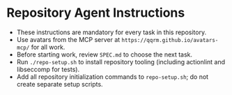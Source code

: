# Repository Agent Instructions

- These instructions are mandatory for every task in this repository.
- Use avatars from the MCP server at `https://qqrm.github.io/avatars-mcp/` for all work.
- Before starting work, review `SPEC.md` to choose the next task.
- Run `./repo-setup.sh` to install repository tooling (including actionlint and libseccomp for tests).
- Add all repository initialization commands to `repo-setup.sh`; do not create separate setup scripts.
